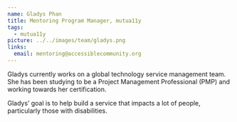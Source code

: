 ```yaml
---
name: Gladys Phan
title: Mentoring Program Manager, mutua11y
tags:
  - mutua11y
picture: ../../images/team/gladys.png
links:
  email: mentoring@accessiblecommunity.org
---
```


Gladys currently works on a global technology service management team. She has been studying to be a Project Management Professional (PMP) and working towards her certification.

Gladys’ goal is to help build a service that impacts a lot of people, particularly those with disabilities.
